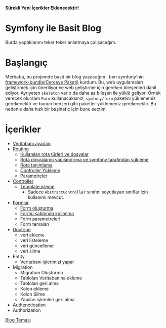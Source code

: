**Sürekli Yeni İçerikler Eklenecektir!**
 
# Symfony ile Basit Blog
Burda yaptıklarımı teker teker anlatmaya çalışacağım.

# Başlangıç
Merhaba, bu projemde basit bir blog yazacağım . ben symfony'nin [framework-bundle(Çerçeve Paketi)](https://github.com/symfony/framework-bundle)  kurdum. Bu, web uygulamaları geliştirmek için öneriliyor ve web geliştirme için gereken bileşenleri dahil ediyor. Ayrıyeten `skeleton` var o da daha az bileşen ile yüklü geliyor. Örnek verecek olursam `Form` kullanacaksınız, `symfony/form` paketini yüklemeniz gerekecektir ve bunun benzeri gibi paketler yüklemeniz gerekecektir. Bu nedenle daha hızlı bir başlnafıç için bunu seçtim.

# İçerikler
- [Veritabanı ayarları](wiki/1-veritabani.md)
- [Routing](wiki/2-route-ve-route-tanimlama.md)
  - [Kullanılan rota türleri ve dosyalar](wiki/README.md#router)
  - [Rota dosyalarını yapılandırma ve symfony tarafından yükleme](wiki/README.md#rota-yapılandırması)
  - [Rota tanımlama](wiki/2-route-ve-route-tanimlama.md#tanimlama)
  - [Controller Yükleme](wiki/2-route-ve-route-tanimlama.md#tanimlama)
  - [Parametreler](wiki/2-route-ve-route-tanimlama.md#route-parametreleri)
- [Controller](wiki/3-controller.md#template-isleme)
  - [Template işleme](wiki/3-controller.md#template-isleme)
    - Sadece `AbstractController` sınıfını soyutlayan sınıflar için kullanımı mevcut.
- [Formlar](wiki/4-form.md)
  - [Form oluşturma](wiki/4-form.md#form-oluşturma)
  - [Formu şablonda kullanma](wik/4-form.md#şablonda-kullanma)
  - Form parametreleri
  - Form temaları
- [Doctrine](wiki/5-doctrine.md)
  - veri ekleme
  - veri listeleme
  - veri güncelleme
  - veri silme
- Entity
  - Veritabanı işlerimizi yapar
- Migration
  - Migration Oluşturma
  - Tabloları Veritabanına ekleme
  - Tabloları geri alma
  - Kolon ekleme
  - Kolon Silme
  - Yapılan işlemleri geri alma 
- Authenctication
- Authorization

[Blog Teması](https://github.com/welisonmenezes/wm-simple-blog-template)